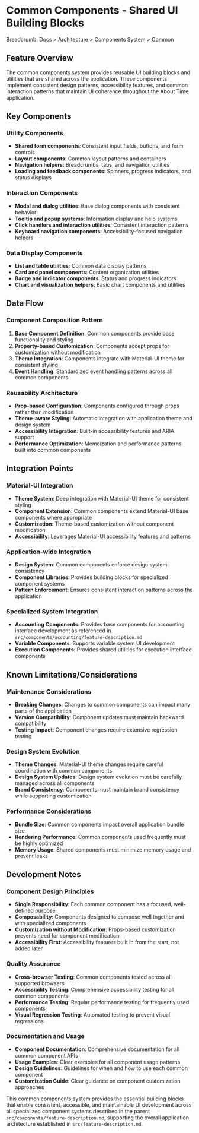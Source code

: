 # Common Components - Shared UI Building Blocks

Breadcrumb: Docs > Architecture > Components System > Common

## Feature Overview
The common components system provides reusable UI building blocks and utilities that are shared across the application. These components implement consistent design patterns, accessibility features, and common interaction patterns that maintain UI coherence throughout the About Time application.

## Key Components

### Utility Components
- **Shared form components**: Consistent input fields, buttons, and form controls
- **Layout components**: Common layout patterns and containers
- **Navigation helpers**: Breadcrumbs, tabs, and navigation utilities
- **Loading and feedback components**: Spinners, progress indicators, and status displays

### Interaction Components
- **Modal and dialog utilities**: Base dialog components with consistent behavior
- **Tooltip and popup systems**: Information display and help systems
- **Click handlers and interaction utilities**: Consistent interaction patterns
- **Keyboard navigation components**: Accessibility-focused navigation helpers

### Data Display Components
- **List and table utilities**: Common data display patterns
- **Card and panel components**: Content organization utilities
- **Badge and indicator components**: Status and progress indicators
- **Chart and visualization helpers**: Basic chart components and utilities

## Data Flow

### Component Composition Pattern
1. **Base Component Definition**: Common components provide base functionality and styling
2. **Property-based Customization**: Components accept props for customization without modification
3. **Theme Integration**: Components integrate with Material-UI theme for consistent styling
4. **Event Handling**: Standardized event handling patterns across all common components

### Reusability Architecture
- **Prop-based Configuration**: Components configured through props rather than modification
- **Theme-aware Styling**: Automatic integration with application theme and design system
- **Accessibility Integration**: Built-in accessibility features and ARIA support
- **Performance Optimization**: Memoization and performance patterns built into common components

## Integration Points

### Material-UI Integration
- **Theme System**: Deep integration with Material-UI theme for consistent styling
- **Component Extension**: Common components extend Material-UI base components where appropriate
- **Customization**: Theme-based customization without component modification
- **Accessibility**: Leverages Material-UI accessibility features and patterns

### Application-wide Integration
- **Design System**: Common components enforce design system consistency
- **Component Libraries**: Provides building blocks for specialized component systems
- **Pattern Enforcement**: Ensures consistent interaction patterns across the application

### Specialized System Integration
- **Accounting Components**: Provides base components for accounting interface development as referenced in `src/components/accounting/feature-description.md`
- **Variable Components**: Supports variable system UI development
- **Execution Components**: Provides shared utilities for execution interface components

## Known Limitations/Considerations

### Maintenance Considerations
- **Breaking Changes**: Changes to common components can impact many parts of the application
- **Version Compatibility**: Component updates must maintain backward compatibility
- **Testing Impact**: Component changes require extensive regression testing

### Design System Evolution
- **Theme Changes**: Material-UI theme changes require careful coordination with common components
- **Design System Updates**: Design system evolution must be carefully managed across all components
- **Brand Consistency**: Components must maintain brand consistency while supporting customization

### Performance Considerations
- **Bundle Size**: Common components impact overall application bundle size
- **Rendering Performance**: Common components used frequently must be highly optimized
- **Memory Usage**: Shared components must minimize memory usage and prevent leaks

## Development Notes

### Component Design Principles
- **Single Responsibility**: Each common component has a focused, well-defined purpose
- **Composability**: Components designed to compose well together and with specialized components
- **Customization without Modification**: Props-based customization prevents need for component modification
- **Accessibility First**: Accessibility features built in from the start, not added later

### Quality Assurance
- **Cross-browser Testing**: Common components tested across all supported browsers
- **Accessibility Testing**: Comprehensive accessibility testing for all common components
- **Performance Testing**: Regular performance testing for frequently used components
- **Visual Regression Testing**: Automated testing to prevent visual regressions

### Documentation and Usage
- **Component Documentation**: Comprehensive documentation for all common component APIs
- **Usage Examples**: Clear examples for all component usage patterns
- **Design Guidelines**: Guidelines for when and how to use each common component
- **Customization Guide**: Clear guidance on component customization approaches

This common components system provides the essential building blocks that enable consistent, accessible, and maintainable UI development across all specialized component systems described in the parent `src/components/feature-description.md`, supporting the overall application architecture established in `src/feature-description.md`.

